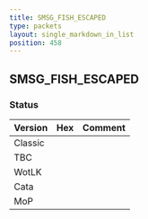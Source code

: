```yaml
---
title: SMSG_FISH_ESCAPED
type: packets
layout: single_markdown_in_list
position: 458
---
```


## SMSG_FISH_ESCAPED

### Status

Version | Hex | Comment
---------- | ---------- | ---------- 
Classic |  |  
TBC |  |  
WotLK |  |  
Cata |  |  
MoP |  |  